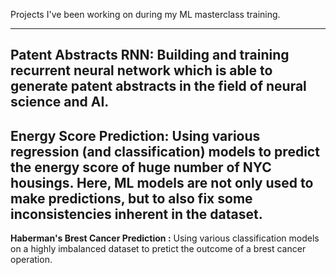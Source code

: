 Projects I've been working on during my ML masterclass training.

--------------------------------------------
**Patent Abstracts RNN:** Building and training recurrent neural network which is able to generate patent abstracts in the field of 
neural science and AI.
-----------------------------------------------
**Energy Score Prediction:** Using various regression (and classification) models to predict the energy score of huge number of NYC housings. 
Here, ML models are not only used to make predictions, but to also fix some inconsistencies inherent in the dataset.
-------------------------------------------------
**Haberman's Brest Cancer Prediction :** Using various classification models on a highly imbalanced dataset to pretict the outcome 
of a brest cancer operation. 
